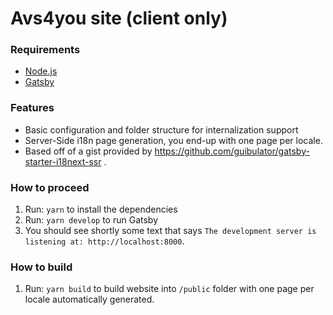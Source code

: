 # Avs4you site (client only)

### Requirements

- [Node.js](http://nodejs.org)
- [Gatsby](https://www.gatsbyjs.org/docs/)

### Features

- Basic configuration and folder structure for internalization support
- Server-Side i18n page generation, you end-up with one page per locale.
- Based off of a gist provided by https://github.com/guibulator/gatsby-starter-i18next-ssr .

### How to proceed

1.  Run: `yarn` to install the dependencies
1.  Run: `yarn develop` to run Gatsby
1.  You should see shortly some text that says `The development server is listening at: http://localhost:8000`.

### How to build

1.  Run: `yarn build` to build website into `/public` folder with one page per locale automatically generated.
